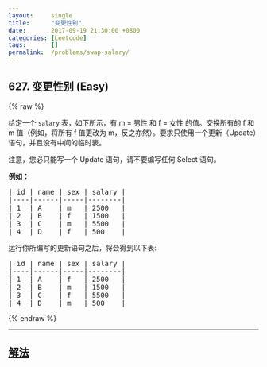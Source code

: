 ```yaml
---
layout:     single
title:      "变更性别"
date:       2017-09-19 21:30:00 +0800
categories: [Leetcode]
tags:       []
permalink:  /problems/swap-salary/
---
```


## 627. 变更性别 (Easy)

{% raw %}

<p>给定一个&nbsp;<code>salary</code>&nbsp;表，如下所示，有 m = 男性 和 f = 女性 的值。交换所有的 f 和 m 值（例如，将所有 f 值更改为 m，反之亦然）。要求只使用一个更新（Update）语句，并且没有中间的临时表。</p>

<p>注意，您必只能写一个 Update 语句，请不要编写任何 Select 语句。</p>

<p><strong>例如：</strong></p>

<pre>| id | name | sex | salary |
|----|------|-----|--------|
| 1  | A    | m   | 2500   |
| 2  | B    | f   | 1500   |
| 3  | C    | m   | 5500   |
| 4  | D    | f   | 500    |
</pre>

<p>运行你所编写的更新语句之后，将会得到以下表:</p>

<pre>| id | name | sex | salary |
|----|------|-----|--------|
| 1  | A    | f   | 2500   |
| 2  | B    | m   | 1500   |
| 3  | C    | f   | 5500   |
| 4  | D    | m   | 500    |
</pre>

{% endraw %}

---

## [解法](https://github.com/openset/leetcode/tree/master/problems/swap-salary)
